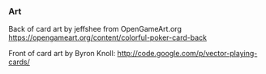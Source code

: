 
### Art
Back of card art by jeffshee from OpenGameArt.org https://opengameart.org/content/colorful-poker-card-back

Front of card art by Byron Knoll: http://code.google.com/p/vector-playing-cards/